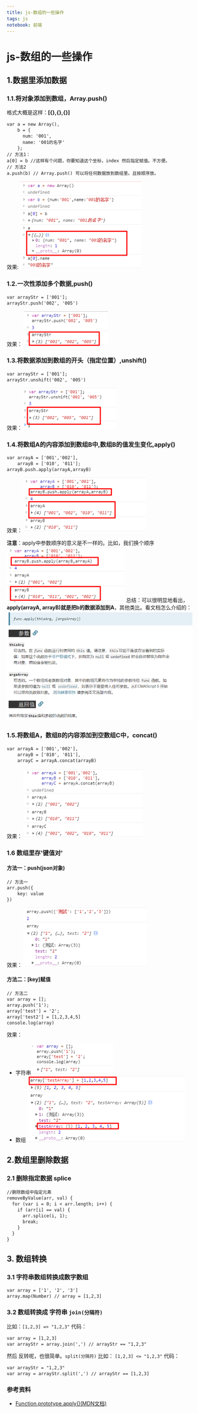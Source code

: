 ```yaml
---
title: js-数组的一些操作
tags: js
notebook: 前端
---
```

# js-数组的一些操作
## 1.数据里添加数据
### 1.1.将对象添加到数组，Array.push()
格式大概是这样：**[{},{},{}]**
```
var a = new Array(),
    b = {
      num: '001',
      name: '001的名字'
    };
// 方法1：
a[0] = b //这样有个问题，你要知道这个坐标，index 然后指定赋值。不方便。
// 方法2
a.push(b) // Array.push() 可以将任何数据放到数组里。且按顺序放。
```
效果:
![](https://raw.githubusercontent.com/heihuahe/myGallery/master/noteImage/20190829170256.png)

### 1.2.一次性添加多个数据,push()
```
var arrayStr = ['001'];
arrayStr.push('002', '005')
```
效果：
![](https://raw.githubusercontent.com/heihuahe/myGallery/master/noteImage/20190829173443.png)
### 1.3.将数据添加到数组的开头（指定位置）,unshift()
```
var arrayStr = ['001'];
arrayStr.unshift('002', '005')
```
效果：
![](https://raw.githubusercontent.com/heihuahe/myGallery/master/noteImage/20190829173533.png)

### 1.4.将数组A的内容添加到数组B中,数组B的值发生变化,apply()
```
var arrayA = ['001','002'],
    arrayB = ['010', '011'];
arrayB.push.apply(arrayA,arrayB)
```
效果：
![](https://raw.githubusercontent.com/heihuahe/myGallery/master/noteImage/20190829173644.png)

**注意**：apply中参数顺序的意义是不一样的。比如，我们换个顺序
![](https://raw.githubusercontent.com/heihuahe/myGallery/master/noteImage/20190829173748.png)
总结：可以很明显地看出，**apply(arrayA, arrayB)就是把b的数据添加到A**，其他类比。看文档怎么介绍的：
![](https://raw.githubusercontent.com/heihuahe/myGallery/master/noteImage/20190829174520.png)
### 1.5.将数组A，数组B的内容添加到空数组C中，concat()
```
var arrayA = ['001','002'],
    arrayB = ['010', '011'],
    arrayC = arrayA.concat(arrayB)
```
效果：
![](https://raw.githubusercontent.com/heihuahe/myGallery/master/noteImage/20190829173828.png)

### 1.6 数组里存'键值对'

#### 方法一：push(json对象)
```
// 方法一
arr.push({
    key: value
})
```
效果：
![](https://raw.githubusercontent.com/heihuahe/myGallery/master/noteImage/.1544511983833.png)

#### 方法二：[key]赋值
```
// 方法二
var array = [];
array.push('1');
array['test'] = '2';
array['test2'] = [1,2,3,4,5]
console.log(array)
```
效果：
- 字符串
![](https://raw.githubusercontent.com/heihuahe/myGallery/master/noteImage/.1544511902234.png)
- 数组
![](https://raw.githubusercontent.com/heihuahe/myGallery/master/noteImage/.1544512124621.png)

## 2.数组里删除数据

### 2.1 删除指定数据 splice
```
//删除数组中指定元素
removeByValue(arr, val) {
  for (var i = 0; i < arr.length; i++) {
    if (arr[i] == val) {
      arr.splice(i, 1);
      break;
    }
  }
}
```

## 3. 数组转换
### 3.1 字符串数组转换成数字数组
```
var array = ['1', '2', '3']
array.map(Number) // array = [1,2,3]
```

### 3.2 数组转换成 字符串 `join(分隔符)`
比如：`[1,2,3] => "1,2,3"`
代码：
```
var array = [1,2,3]
var arrayStr = array.join(',') // arrayStr == "1,2,3"
```

然后 反转呢，也很简单。`split(分隔符)`
比如： `[1,2,3] <= "1,2,3"`
代码：
```
var arrayStr = "1,2,3"
var array = arrayStr.split(',') // arrayStr == [1,2,3]
```

### 参考资料
- [Function.prototype.apply()(MDN文档)](https://developer.mozilla.org/zh-CN/docs/Web/JavaScript/Reference/Global_Objects/Function/apply)
